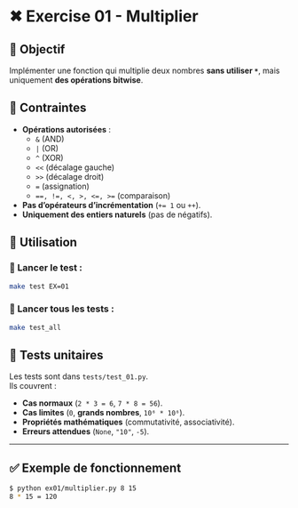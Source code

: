 # ✖ Exercise 01 - Multiplier

## 🎯 Objectif
Implémenter une fonction qui multiplie deux nombres **sans utiliser `*`**, mais uniquement **des opérations bitwise**.

## 📌 Contraintes
- **Opérations autorisées** :
  - `&` (AND)
  - `|` (OR)
  - `^` (XOR)
  - `<<` (décalage gauche)
  - `>>` (décalage droit)
  - `=` (assignation)
  - `==, !=, <, >, <=, >=` (comparaison)
- **Pas d’opérateurs d’incrémentation** (`+= 1` ou `++`).
- **Uniquement des entiers naturels** (pas de négatifs).

## 🚀 Utilisation
### 📌 Lancer le test :
```sh
make test EX=01
```

### 📌 Lancer tous les tests :
```sh
make test_all
```

## 🔬 Tests unitaires
Les tests sont dans `tests/test_01.py`.  
Ils couvrent :
- **Cas normaux** (`2 * 3 = 6`, `7 * 8 = 56`).
- **Cas limites** (`0`, **grands nombres**, `10⁶ * 10⁶`).
- **Propriétés mathématiques** (commutativité, associativité).
- **Erreurs attendues** (`None`, `"10"`, `-5`).

---

## ✅ Exemple de fonctionnement
```sh
$ python ex01/multiplier.py 8 15
8 * 15 = 120
```

